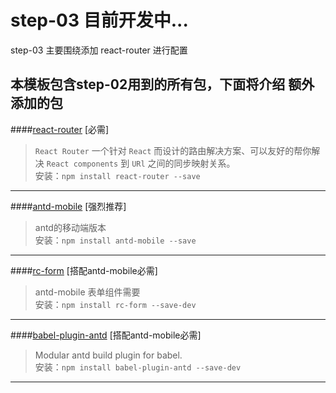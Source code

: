 # step-03 目前开发中...
step-03 主要围绕添加 react-router 进行配置


## 本模板包含step-02用到的所有包，下面将介绍 **额外** 添加的包

####[react-router](https://github.com/reactjs/react-router) [必需]
> `React Router` 一个针对 `React` 而设计的路由解决方案、可以友好的帮你解决 `React components` 到 `URl` 之间的同步映射关系。  
  安装：`npm install react-router --save`
  
---

####[antd-mobile](http://mobile.ant.design/) [强烈推荐]
> antd的移动端版本  
  安装：`npm install antd-mobile --save`
  
---

####[rc-form](https://npm.taobao.org/package/rc-form) [搭配antd-mobile必需]
> antd-mobile 表单组件需要  
  安装：`npm install rc-form --save-dev`
  
---

####[babel-plugin-antd](https://npm.taobao.org/package/babel-plugin-antd) [搭配antd-mobile必需]
> Modular antd build plugin for babel.  
  安装：`npm install babel-plugin-antd --save-dev`
  
---
